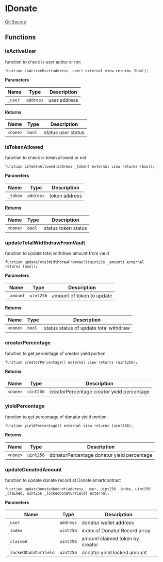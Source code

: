 # IDonate
[Git Source](https://github.com/onekill0503/donate-sc/blob/a078220bd4d81597f10b7d396efe342f73180a17/src\interfaces\IDonate.sol)


## Functions
### isActiveUser

function to check is user active or not


```solidity
function isActiveUser(address _user) external view returns (bool);
```
**Parameters**

|Name|Type|Description|
|----|----|-----------|
|`_user`|`address`|user address|

**Returns**

|Name|Type|Description|
|----|----|-----------|
|`<none>`|`bool`|status user status|


### isTokenAllowed

function to check is token allowed or not


```solidity
function isTokenAllowed(address _token) external view returns (bool);
```
**Parameters**

|Name|Type|Description|
|----|----|-----------|
|`_token`|`address`|token address|

**Returns**

|Name|Type|Description|
|----|----|-----------|
|`<none>`|`bool`|status token status|


### updateTotalWidthdrawFromVault

function to update total withdraw amount from vault


```solidity
function updateTotalWidthdrawFromVault(uint256 _amount) external returns (bool);
```
**Parameters**

|Name|Type|Description|
|----|----|-----------|
|`_amount`|`uint256`|amount of token to update|

**Returns**

|Name|Type|Description|
|----|----|-----------|
|`<none>`|`bool`|status status of update total withdraw|


### creatorPercentage

function to get percentage of creator yield portion


```solidity
function creatorPercentage() external view returns (uint256);
```
**Returns**

|Name|Type|Description|
|----|----|-----------|
|`<none>`|`uint256`|creatorPercentage creator yield percentage|


### yieldPercentage

function to get percentage of donatur yield portion


```solidity
function yieldPercentage() external view returns (uint256);
```
**Returns**

|Name|Type|Description|
|----|----|-----------|
|`<none>`|`uint256`|donaturPercentage donatur yield percentage|


### updateDonatedAmount

function to update donate record at Donate smartcontract


```solidity
function updateDonatedAmount(address _user, uint256 _index, uint256 _claimed, uint256 _lockedDonaturYield) external;
```
**Parameters**

|Name|Type|Description|
|----|----|-----------|
|`_user`|`address`|donatur wallet address|
|`_index`|`uint256`|index of Donatur Record array|
|`_claimed`|`uint256`|amount claimed token by creator|
|`_lockedDonaturYield`|`uint256`|donatur yield locked amount|


